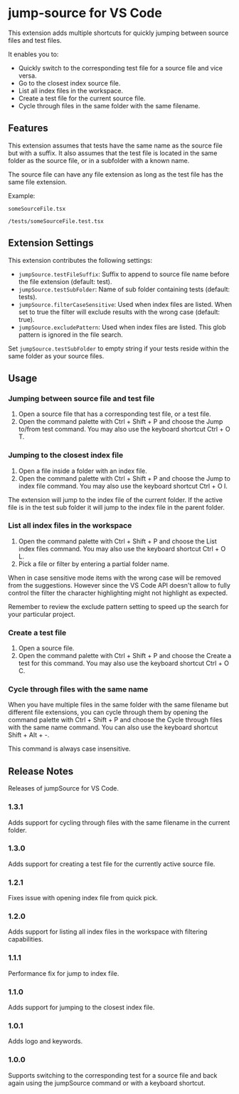 # jump-source for VS Code

This extension adds multiple shortcuts for quickly jumping between source files and test files.

It enables you to:

- Quickly switch to the corresponding test file for a source file and vice versa.
- Go to the closest index source file.
- List all index files in the workspace.
- Create a test file for the current source file.
- Cycle through files in the same folder with the same filename.

## Features

This extension assumes that tests have the same name as the source file but with a suffix. It also assumes that the test file is located in the same folder as the source file, or in a subfolder with a known name.

The source file can have any file extension as long as the test file has the same file extension.

Example:

`someSourceFile.tsx`

`/tests/someSourceFile.test.tsx`

## Extension Settings

This extension contributes the following settings:

- `jumpSource.testFileSuffix`: Suffix to append to source file name before the file extension (default: test).
- `jumpSource.testSubFolder`: Name of sub folder containing tests (default: tests).
- `jumpSource.filterCaseSensitive`: Used when index files are listed. When set to true the filter will exclude results with the wrong case (default: true).
- `jumpSource.excludePattern`: Used when index files are listed. This glob pattern is ignored in the file search.

Set `jumpSource.testSubFolder` to empty string if your tests reside within the same folder as your source files.

## Usage

### Jumping between source file and test file

1. Open a source file that has a corresponding test file, or a test file.
2. Open the command palette with Ctrl + Shift + P and choose the Jump to/from test command. You may also use the keyboard shortcut Ctrl + O T.

### Jumping to the closest index file

1. Open a file inside a folder with an index file.
2. Open the command palette with Ctrl + Shift + P and choose the Jump to index file command. You may also use the keyboard shortcut Ctrl + O I.

The extension will jump to the index file of the current folder. If the active file is in the test sub folder it will jump to the index file in the parent folder.

### List all index files in the workspace

1. Open the command palette with Ctrl + Shift + P and choose the List index files command. You may also use the keyboard shortcut Ctrl + O L.
2. Pick a file or filter by entering a partial folder name.

When in case sensitive mode items with the wrong case will be removed from the suggestions. However since the VS Code API doesn't allow to fully control the filter the character highlighting might not highlight as expected.

Remember to review the exclude pattern setting to speed up the search for your particular project.

### Create a test file

1. Open a source file.
2. Open the command palette with Ctrl + Shift + P and choose the Create a test for this command. You may also use the keyboard shortcut Ctrl + O C.

### Cycle through files with the same name

When you have multiple files in the same folder with the same filename but different file extensions, you can cycle through them by opening the command palette with Ctrl + Shift + P and choose the Cycle through files with the same name command. You can also use the keyboard shortcut Shift + Alt + -.

This command is always case insensitive.

## Release Notes

Releases of jumpSource for VS Code.

### 1.3.1

Adds support for cycling through files with the same filename in the current folder.

### 1.3.0

Adds support for creating a test file for the currently active source file.

### 1.2.1

Fixes issue with opening index file from quick pick.

### 1.2.0

Adds support for listing all index files in the workspace with filtering capabilities.

### 1.1.1

Performance fix for jump to index file.

### 1.1.0

Adds support for jumping to the closest index file.

### 1.0.1

Adds logo and keywords.

### 1.0.0

Supports switching to the corresponding test for a source file and back again using the jumpSource command or with a keyboard shortcut.
